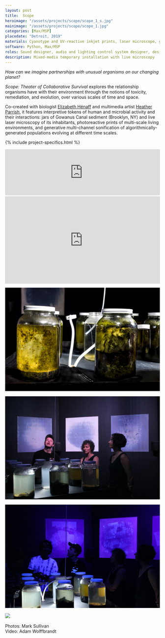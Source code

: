 ```yaml
---
layout: post
title:  Scope
heroimage: "/assets/projects/scope/scope_1_s.jpg"
mainimage: "/assets/projects/scope/scope_1.jpg"
categories: [Max/MSP]
placedate: "Detroit, 2019"
materials: Cyanotype and UV-reactive inkjet prints, laser microscope, generative octophonic audio and lighting system, live sediment samples.
software: Python, Max/MSP
roles: Sound designer, audio and lighting control system designer, design engineer, installation coordinator
description: Mixed-media temporary installation with live microscopy
---
```


<div class="project-narrative">
<p><i>How can we imagine partnerships with unusual organisms on our changing planet?</i></p>
<p><i>Scope: Theater of Collaborative Survival</i> explores the relationship organisms have with their environment through the notions of toxicity, remediation, and evolution, over various scales of time and space.</p>
<p>Co-created with biologist <a href="http://elizabeth-henaff.net/">Elizabeth Hénaff</a> and multimedia artist <a href="https://heatherparrish.net/home.html">Heather Parrish</a>, it features interpretive tokens of human and microbial activity and their interactions: jars of Gowanus Canal sediment (Brooklyn, NY) and live laser microscopy of its inhabitants, photoreactive prints of multi-scale living environments, and generative multi-channel sonification of algorithmically-generated populations evolving at different time scales.
</p>
</div>

{% include project-specifics.html %}

<div class="project-media">
<iframe width="100%" scrolling="no" frameborder="no" allow="autoplay" src="https://w.soundcloud.com/player/?url=https%3A//api.soundcloud.com/playlists/1089228019&color=%23ff5500&auto_play=false&hide_related=false&show_comments=true&show_user=true&show_reposts=false&show_teaser=true&visual=true"></iframe>

<div class="video-container" style="padding:56.25% 0 0 0;position:relative;"><iframe src="https://player.vimeo.com/video/363354632" style="position:absolute;top:0;left:0;width:100%;height:100%;" frameborder="0" allow="autoplay; fullscreen" allowfullscreen></iframe></div>

<p><img src="/assets/projects/scope/scope_0.jpg"></p>
<p><img src="/assets/projects/scope/scope_3.jpg"></p>
<p><img src="/assets/projects/scope/scope_4.jpg"></p>
<p><img src="/assets/projects/scope/brightToDark_1.gif"></p>
<p class="inline-descr">Photos: Mark Sullivan<br/>
Video: Adam Wolffbrandt</p>
</div>